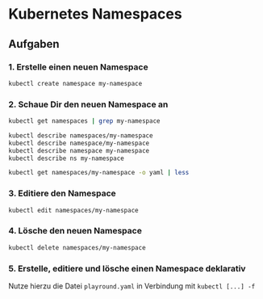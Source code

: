 # Kubernetes Namespaces

## Aufgaben

### 1. Erstelle einen neuen Namespace

```sh
kubectl create namespace my-namespace
```

### 2. Schaue Dir den neuen Namespace an

```sh
kubectl get namespaces | grep my-namespace

kubectl describe namespaces/my-namespace
kubectl describe namespace/my-namespace
kubectl describe namespace my-namespace
kubectl describe ns my-namespace

kubectl get namespaces/my-namespace -o yaml | less

```

### 3. Editiere den Namespace

```sh
kubectl edit namespaces/my-namespace
```

### 4. Lösche den neuen Namespace

```sh
kubectl delete namespaces/my-namespace
```

### 5. Erstelle, editiere und lösche einen Namespace deklarativ

Nutze hierzu die Datei `playround.yaml` in Verbindung mit `kubectl [...] -f`
